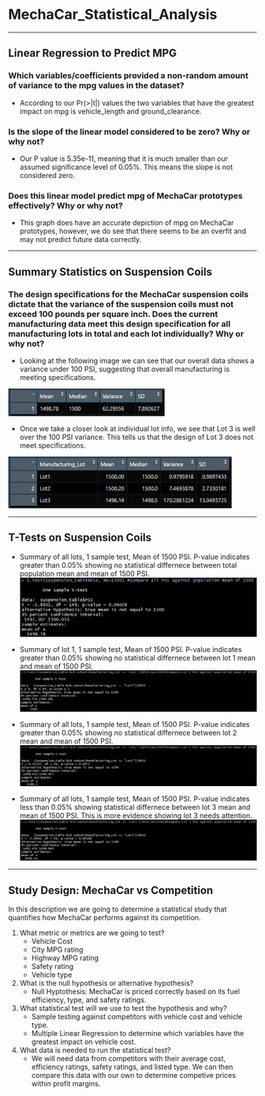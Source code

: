 # MechaCar_Statistical_Analysis

---

## Linear Regression to Predict MPG

### Which variables/coefficients provided a non-random amount of variance to the mpg values in the dataset?
- According to our Pr(>|t|) values the two variables that have the greatest impact on mpg is vehicle_length and ground_clearance. 

### Is the slope of the linear model considered to be zero? Why or why not?
- Our P value is 5.35e-11, meaning that it is much smaller than our assumed significance level of 0.05%. This means the slope is not considered zero.
### Does this linear model predict mpg of MechaCar prototypes effectively? Why or why not?
- This graph does have an accurate depiction of mpg on MechaCar prototypes, however, we do see that there seems to be an overfit and may not predict future data correctly. 
---

## Summary Statistics on Suspension Coils
### The design specifications for the MechaCar suspension coils dictate that the variance of the suspension coils must not exceed 100 pounds per square inch. Does the current manufacturing data meet this design specification for all manufacturing lots in total and each lot individually? Why or why not?
- Looking at the following image we can see that our overall data shows a variance under 100 PSI, suggesting that overall manufacturing is meeting specifications. 

![alt_text](total_summary.jpg)

- Once we take a closer look at individual lot info, we see that Lot 3 is well over the 100 PSI variance. This tells us that the design of Lot 3 does not meet specifications.

![alt_text](lot_summary.jpg)

---

## T-Tests on Suspension Coils
- Summary of all lots, 1 sample test, Mean of 1500 PSI. P-value indicates greater than 0.05% showing no statistical differnece between total population mean and mean of 1500 PSI.
![alt_text](t_test_overall.jpg)

- Summary of lot 1, 1 sample test, Mean of 1500 PSI. P-value indicates greater than 0.05% showing no statistical differnece between lot 1 mean and mean of 1500 PSI.
![alt_text](t_test_lot1.jpg)

- Summary of all lots, 1 sample test, Mean of 1500 PSI. P-value indicates greater than 0.05% showing no statistical differnece between lot 2 mean and mean of 1500 PSI.
![alt_text](t_test_lot2.jpg)

- Summary of all lots, 1 sample test, Mean of 1500 PSI. P-value indicates less than 0.05% showing statistical differnece between lot 3 mean and mean of 1500 PSI. This is more evidence showing lot 3 needs attention.
![alt_text](t_test_lot3.jpg)

---

## Study Design: MechaCar vs Competition

In this description we are going to determine a statistical study that quantifies how MechaCar performs against its competition. 

1) What metric or metrics are we going to test?
    - Vehicle Cost
    - City MPG rating
    - Highway MPG rating
    - Safety rating
    - Vehicle type
2) What is the null hypothesis or alternative hypothesis?
    - Null Hyptothesis: MechaCar is priced correctly based on its fuel efficiency, type, and safety ratings.
3) What statistical test will we use to test the hypothesis and why? 
    - Sample testing against competitors with vehicle cost and vehicle type.
    - Multiple Linear Regression to determine which variables have the greatest impact on vehicle cost.
4) What data is needed to run the statistical test?
    - We will need data from competitors with their average cost, efficiency ratings, safety ratings, and listed type. We can then compare this data with our own to determine competive prices within profit margins.
